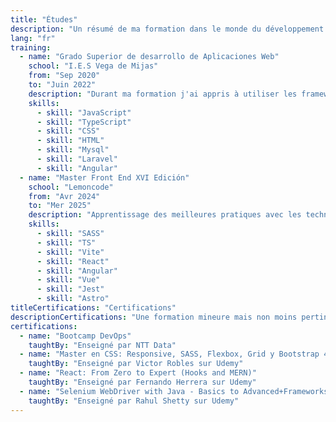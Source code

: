 ```yaml
---
title: "Études"
description: "Un résumé de ma formation dans le monde du développement web"
lang: "fr"
training:
  - name: "Grado Superior de desarrollo de Aplicaciones Web"
    school: "I.E.S Vega de Mijas"
    from: "Sep 2020"
    to: "Juin 2022"
    description: "Durant ma formation j'ai appris à utiliser les frameworks Angular et Laravel. Gestion de base de données avec mysql et bien plus encore"
    skills:
      - skill: "JavaScript"
      - skill: "TypeScript"
      - skill: "CSS"
      - skill: "HTML"
      - skill: "Mysql"
      - skill: "Laravel"
      - skill: "Angular"
  - name: "Master Front End XVI Edición"
    school: "Lemoncode"
    from: "Avr 2024"
    to: "Mer 2025"
    description: "Apprentissage des meilleures pratiques avec les technologies les plus récentes et les plus demandées dans le front-end"
    skills:
      - skill: "SASS"
      - skill: "TS"
      - skill: "Vite"
      - skill: "React"
      - skill: "Angular"
      - skill: "Vue"
      - skill: "Jest"
      - skill: "Astro"
titleCertifications: "Certifications"
descriptionCertifications: "Une formation mineure mais non moins pertinente. Du bootcamp aux cours sur plateformes en ligne."
certifications:
  - name: "Bootcamp DevOps"
    taughtBy: "Enseigné par NTT Data"
  - name: "Master en CSS: Responsive, SASS, Flexbox, Grid y Bootstrap 4"
    taughtBy: "Enseigné par Victor Robles sur Udemy"
  - name: "React: From Zero to Expert (Hooks and MERN)"
    taughtBy: "Enseigné par Fernando Herrera sur Udemy"
  - name: "Selenium WebDriver with Java - Basics to Advanced+Frameworks"
    taughtBy: "Enseigné par Rahul Shetty sur Udemy"
---
```

